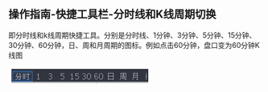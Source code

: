 ## 操作指南-快捷工具栏-分时线和K线周期切换

即分时线和k线周期快捷工具。分别是分时线、1分钟、3分钟、5分钟、15分钟、30分钟、60分钟，日、周和月周期的图标。例如点击60分钟，盘口变为60分钟K线图

![blob.png](/assets/171181.png)